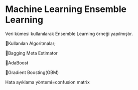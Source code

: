 # Machine Learning Ensemble Learning
Veri kümesi kullanılarak Ensemble Learning örneği yapılmıştır.

🔷Kullanılan Algoritmalar;

🔹Bagging Meta Estimator

🔹AdaBoost

🔹Gradient Boosting(GBM)

Hata ayıklama yöntemi=confusion matrix


